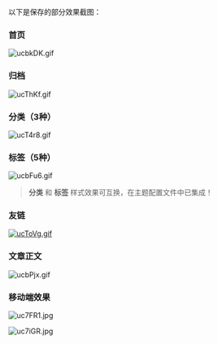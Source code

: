 以下是保存的部分效果截图：

### 首页

![ucbkDK.gif](https://s2.ax1x.com/2019/10/06/ucbkDK.gif)

### 归档

![ucThKf.gif](https://s2.ax1x.com/2019/10/06/ucThKf.gif)

### 分类（3种）

![ucT4r8.gif](https://s2.ax1x.com/2019/10/06/ucT4r8.gif)

### 标签（5种）

![ucbFu6.gif](https://s2.ax1x.com/2019/10/06/ucbFu6.gif)

> **分类** 和 **标签** 样式效果可互换，在主题配置文件中已集成！

### 友链

[![ucToVg.gif](https://s2.ax1x.com/2019/10/06/ucToVg.gif)](https://imgchr.com/i/ucToVg)

### 文章正文

![ucbPjx.gif](https://s2.ax1x.com/2019/10/06/ucbPjx.gif)

### 移动端效果

![uc7FR1.jpg](https://s2.ax1x.com/2019/10/06/uc7FR1.jpg)

![uc7iGR.jpg](https://s2.ax1x.com/2019/10/06/uc7iGR.jpg)
